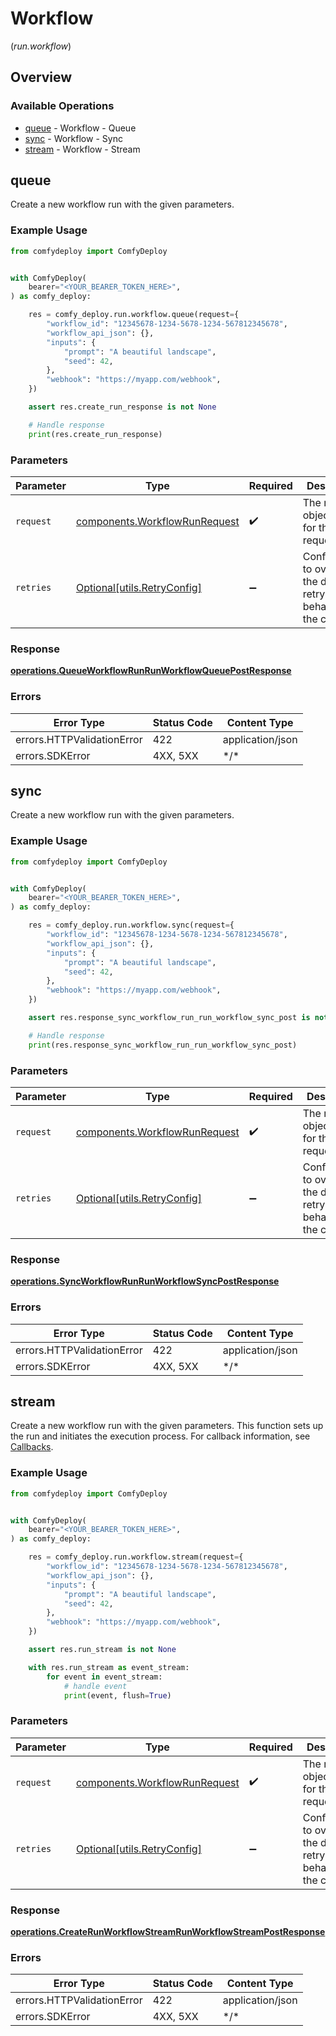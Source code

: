 # Workflow
(*run.workflow*)

## Overview

### Available Operations

* [queue](#queue) - Workflow - Queue
* [sync](#sync) - Workflow - Sync
* [stream](#stream) - Workflow - Stream

## queue

Create a new workflow run with the given parameters.

### Example Usage

```python
from comfydeploy import ComfyDeploy


with ComfyDeploy(
    bearer="<YOUR_BEARER_TOKEN_HERE>",
) as comfy_deploy:

    res = comfy_deploy.run.workflow.queue(request={
        "workflow_id": "12345678-1234-5678-1234-567812345678",
        "workflow_api_json": {},
        "inputs": {
            "prompt": "A beautiful landscape",
            "seed": 42,
        },
        "webhook": "https://myapp.com/webhook",
    })

    assert res.create_run_response is not None

    # Handle response
    print(res.create_run_response)

```

### Parameters

| Parameter                                                                      | Type                                                                           | Required                                                                       | Description                                                                    |
| ------------------------------------------------------------------------------ | ------------------------------------------------------------------------------ | ------------------------------------------------------------------------------ | ------------------------------------------------------------------------------ |
| `request`                                                                      | [components.WorkflowRunRequest](../../models/components/workflowrunrequest.md) | :heavy_check_mark:                                                             | The request object to use for the request.                                     |
| `retries`                                                                      | [Optional[utils.RetryConfig]](../../models/utils/retryconfig.md)               | :heavy_minus_sign:                                                             | Configuration to override the default retry behavior of the client.            |

### Response

**[operations.QueueWorkflowRunRunWorkflowQueuePostResponse](../../models/operations/queueworkflowrunrunworkflowqueuepostresponse.md)**

### Errors

| Error Type                 | Status Code                | Content Type               |
| -------------------------- | -------------------------- | -------------------------- |
| errors.HTTPValidationError | 422                        | application/json           |
| errors.SDKError            | 4XX, 5XX                   | \*/\*                      |

## sync

Create a new workflow run with the given parameters.

### Example Usage

```python
from comfydeploy import ComfyDeploy


with ComfyDeploy(
    bearer="<YOUR_BEARER_TOKEN_HERE>",
) as comfy_deploy:

    res = comfy_deploy.run.workflow.sync(request={
        "workflow_id": "12345678-1234-5678-1234-567812345678",
        "workflow_api_json": {},
        "inputs": {
            "prompt": "A beautiful landscape",
            "seed": 42,
        },
        "webhook": "https://myapp.com/webhook",
    })

    assert res.response_sync_workflow_run_run_workflow_sync_post is not None

    # Handle response
    print(res.response_sync_workflow_run_run_workflow_sync_post)

```

### Parameters

| Parameter                                                                      | Type                                                                           | Required                                                                       | Description                                                                    |
| ------------------------------------------------------------------------------ | ------------------------------------------------------------------------------ | ------------------------------------------------------------------------------ | ------------------------------------------------------------------------------ |
| `request`                                                                      | [components.WorkflowRunRequest](../../models/components/workflowrunrequest.md) | :heavy_check_mark:                                                             | The request object to use for the request.                                     |
| `retries`                                                                      | [Optional[utils.RetryConfig]](../../models/utils/retryconfig.md)               | :heavy_minus_sign:                                                             | Configuration to override the default retry behavior of the client.            |

### Response

**[operations.SyncWorkflowRunRunWorkflowSyncPostResponse](../../models/operations/syncworkflowrunrunworkflowsyncpostresponse.md)**

### Errors

| Error Type                 | Status Code                | Content Type               |
| -------------------------- | -------------------------- | -------------------------- |
| errors.HTTPValidationError | 422                        | application/json           |
| errors.SDKError            | 4XX, 5XX                   | \*/\*                      |

## stream

Create a new workflow run with the given parameters. This function sets up the run and initiates the execution process. For callback information, see [Callbacks](#tag/callbacks/POST/\{callback_url\}).

### Example Usage

```python
from comfydeploy import ComfyDeploy


with ComfyDeploy(
    bearer="<YOUR_BEARER_TOKEN_HERE>",
) as comfy_deploy:

    res = comfy_deploy.run.workflow.stream(request={
        "workflow_id": "12345678-1234-5678-1234-567812345678",
        "workflow_api_json": {},
        "inputs": {
            "prompt": "A beautiful landscape",
            "seed": 42,
        },
        "webhook": "https://myapp.com/webhook",
    })

    assert res.run_stream is not None

    with res.run_stream as event_stream:
        for event in event_stream:
            # handle event
            print(event, flush=True)

```

### Parameters

| Parameter                                                                      | Type                                                                           | Required                                                                       | Description                                                                    |
| ------------------------------------------------------------------------------ | ------------------------------------------------------------------------------ | ------------------------------------------------------------------------------ | ------------------------------------------------------------------------------ |
| `request`                                                                      | [components.WorkflowRunRequest](../../models/components/workflowrunrequest.md) | :heavy_check_mark:                                                             | The request object to use for the request.                                     |
| `retries`                                                                      | [Optional[utils.RetryConfig]](../../models/utils/retryconfig.md)               | :heavy_minus_sign:                                                             | Configuration to override the default retry behavior of the client.            |

### Response

**[operations.CreateRunWorkflowStreamRunWorkflowStreamPostResponse](../../models/operations/createrunworkflowstreamrunworkflowstreampostresponse.md)**

### Errors

| Error Type                 | Status Code                | Content Type               |
| -------------------------- | -------------------------- | -------------------------- |
| errors.HTTPValidationError | 422                        | application/json           |
| errors.SDKError            | 4XX, 5XX                   | \*/\*                      |